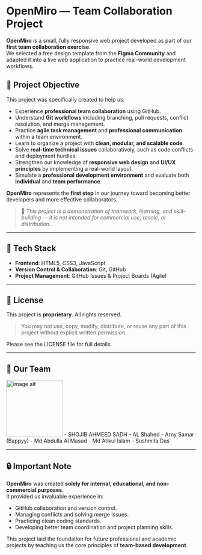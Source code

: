 # OpenMiro — Team Collaboration Project

**OpenMiro** is a small, fully responsive web project developed as part of our **first team collaboration exercise**.  
We selected a free design template from the **Figma Community** and adapted it into a live web application to practice real-world development workflows.

## 🎯 Project Objective

This project was specifically created to help us:

- Experience **professional team collaboration** using GitHub.
- Understand **Git workflows** including branching, pull requests, conflict resolution, and merge management.
- Practice **agile task management** and **professional communication** within a team environment.
- Learn to organize a project with **clean, modular, and scalable code**.
- Solve **real-time technical issues** collaboratively, such as code conflicts and deployment hurdles.
- Strengthen our knowledge of **responsive web design** and **UI/UX principles** by implementing a real-world layout.
- Simulate a **professional development environment** and evaluate both **individual** and **team performance**.

**OpenMiro** represents the **first step** in our journey toward becoming better developers and more effective collaborators.

> 🔔 *This project is a demonstration of teamwork, learning, and skill-building — it is not intended for commercial use, resale, or distribution.*

---

## 📌 Tech Stack

- **Frontend**: HTML5, CSS3, JavaScript
- **Version Control & Collaboration**: Git, GitHub
- **Project Management**: GitHub Issues & Project Boards (Agile)

---

## 🚫 License

This project is **proprietary**. All rights reserved.

> You may not use, copy, modify, distribute, or reuse any part of this project without explicit written permission.

Please see the LICENSE file for full details.

---

## 👥 Our Team

<img src="https://avatars.githubusercontent.com/u/57950204?v=4" alt="image alt" width="150" height="150"/>
- SHOJIB AHMEED SADH
- AL Shahed
- Arny Samar (Bappyy)
- Md Abdulla Al Masud
- Md Atikul Islam
- Sushmita Das


---

## 🔒 Important Note

**OpenMiro** was created **solely for internal, educational, and non-commercial purposes**.  
It provided us invaluable experience in:

- GitHub collaboration and version control.
- Managing conflicts and solving merge issues.
- Practicing clean coding standards.
- Developing better team coordination and project planning skills.

This project laid the foundation for future professional and academic projects by teaching us the core principles of **team-based development**.
